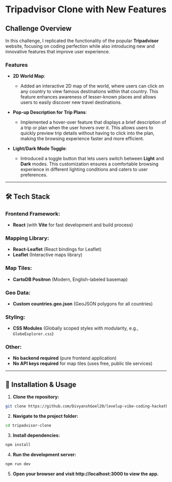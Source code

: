 # Tripadvisor Clone with New Features

## Challenge Overview
In this challenge, I replicated the functionality of the popular **Tripadvisor** website, focusing on coding perfection while also introducing new and innovative features that improve user experience.

### Features
- **2D World Map**: 
  - Added an interactive 2D map of the world, where users can click on any country to view famous destinations within that country. This feature enhances awareness of lesser-known places and allows users to easily discover new travel destinations.

- **Pop-up Description for Trip Plans**: 
  - Implemented a hover-over feature that displays a brief description of a trip or plan when the user hovers over it. This allows users to quickly preview trip details without having to click into the plan, making the browsing experience faster and more efficient.

- **Light/Dark Mode Toggle**: 
  - Introduced a toggle button that lets users switch between **Light** and **Dark** modes. This customization ensures a comfortable browsing experience in different lighting conditions and caters to user preferences.

---

## 🛠️ Tech Stack

### Frontend Framework:
- **React** (with **Vite** for fast development and build process)

### Mapping Library:
- **React-Leaflet** (React bindings for Leaflet)
- **Leaflet** (Interactive maps library)

### Map Tiles:
- **CartoDB Positron** (Modern, English-labeled basemap)

### Geo Data:
- **Custom countries.geo.json** (GeoJSON polygons for all countries)

### Styling:
- **CSS Modules** (Globally scoped styles with modularity, e.g., `GlobeExplorer.css`)

### Other:
- **No backend required** (pure frontend application)
- **No API keys required** for map tiles (uses free, public tile services)

---

## 🚀 Installation & Usage

1. **Clone the repository:**

```bash
git clone https://github.com/DivyanshGoel20/levelup-vibe-coding-hackathon.git
```

2. **Navigate to the project folder:**

```bash
cd tripadvisor-clone
```

3. **Install dependencies:**

```bash
npm install
```

4. **Run the development server:**

```bash
npm run dev
```

5. **Open your browser and visit http://localhost:3000 to view the app.**

